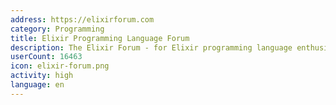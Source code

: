```yaml
---
address: https://elixirforum.com
category: Programming
title: Elixir Programming Language Forum
description: The Elixir Forum - for Elixir programming language enthusiasts!
userCount: 16463
icon: elixir-forum.png
activity: high
language: en
---
```

